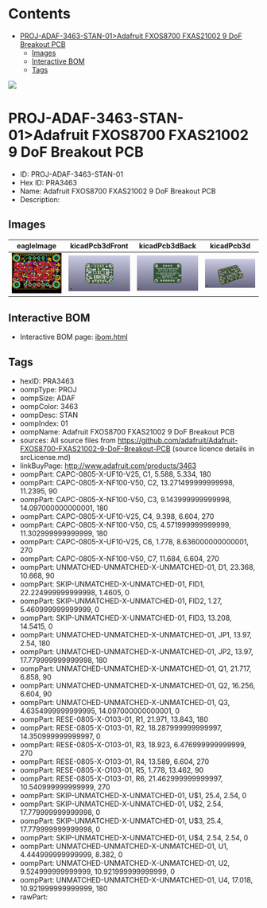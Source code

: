 



Contents
========

* [PROJ-ADAF-3463-STAN-01>Adafruit FXOS8700 FXAS21002 9 DoF Breakout PCB](#proj-adaf-3463-stan-01adafruit-fxos8700-fxas21002-9-dof-breakout-pcb)
	* [Images](#images)
	* [Interactive BOM](#interactive-bom)
	* [Tags](#tags)
  
![][im]
# PROJ-ADAF-3463-STAN-01>Adafruit FXOS8700 FXAS21002 9 DoF Breakout PCB

- ID: PROJ-ADAF-3463-STAN-01
- Hex ID: PRA3463
- Name: Adafruit FXOS8700 FXAS21002 9 DoF Breakout PCB
- Description: 

## Images
  
  

|eagleImage|kicadPcb3dFront|kicadPcb3dBack|kicadPcb3d|
| :---: | :---: | :---: | :---: |
|[![eagleImage](eagleImage_140.png)](eagleImage_600.png)|[![kicadPcb3dFront](kicadPcb3dFront_140.png)](kicadPcb3dFront_600.png)|[![kicadPcb3dBack](kicadPcb3dBack_140.png)](kicadPcb3dBack_600.png)|[![kicadPcb3d](kicadPcb3d_140.png)](kicadPcb3d_600.png)|

## Interactive BOM

- Interactive BOM page: [ibom.html](kicad/bom/ibom.html)

## Tags

- hexID: PRA3463
- oompType: PROJ
- oompSize: ADAF
- oompColor: 3463
- oompDesc: STAN
- oompIndex: 01
- oompName: Adafruit FXOS8700 FXAS21002 9 DoF Breakout PCB
- sources: All source files from https://github.com/adafruit/Adafruit-FXOS8700-FXAS21002-9-DoF-Breakout-PCB (source licence details in srcLicense.md)
- linkBuyPage: http://www.adafruit.com/products/3463
- oompPart: CAPC-0805-X-UF10-V25, C1, 5.588, 5.334, 180
- oompPart: CAPC-0805-X-NF100-V50, C2, 13.271499999999998, 11.2395, 90
- oompPart: CAPC-0805-X-NF100-V50, C3, 9.143999999999998, 14.097000000000001, 180
- oompPart: CAPC-0805-X-UF10-V25, C4, 9.398, 6.604, 270
- oompPart: CAPC-0805-X-NF100-V50, C5, 4.571999999999999, 11.302999999999999, 180
- oompPart: CAPC-0805-X-UF10-V25, C6, 1.778, 8.636000000000001, 270
- oompPart: CAPC-0805-X-NF100-V50, C7, 11.684, 6.604, 270
- oompPart: UNMATCHED-UNMATCHED-X-UNMATCHED-01, D1, 23.368, 10.668, 90
- oompPart: SKIP-UNMATCHED-X-UNMATCHED-01, FID1, 22.224999999999998, 1.4605, 0
- oompPart: SKIP-UNMATCHED-X-UNMATCHED-01, FID2, 1.27, 5.460999999999999, 0
- oompPart: SKIP-UNMATCHED-X-UNMATCHED-01, FID3, 13.208, 14.5415, 0
- oompPart: UNMATCHED-UNMATCHED-X-UNMATCHED-01, JP1, 13.97, 2.54, 180
- oompPart: UNMATCHED-UNMATCHED-X-UNMATCHED-01, JP2, 13.97, 17.779999999999998, 180
- oompPart: UNMATCHED-UNMATCHED-X-UNMATCHED-01, Q1, 21.717, 6.858, 90
- oompPart: UNMATCHED-UNMATCHED-X-UNMATCHED-01, Q2, 16.256, 6.604, 90
- oompPart: UNMATCHED-UNMATCHED-X-UNMATCHED-01, Q3, 4.6354999999999995, 14.097000000000001, 0
- oompPart: RESE-0805-X-O103-01, R1, 21.971, 13.843, 180
- oompPart: RESE-0805-X-O103-01, R2, 18.287999999999997, 14.350999999999997, 0
- oompPart: RESE-0805-X-O103-01, R3, 18.923, 6.476999999999999, 270
- oompPart: RESE-0805-X-O103-01, R4, 13.589, 6.604, 270
- oompPart: RESE-0805-X-O103-01, R5, 1.778, 13.462, 90
- oompPart: RESE-0805-X-O103-01, R6, 21.462999999999997, 10.540999999999999, 270
- oompPart: SKIP-UNMATCHED-X-UNMATCHED-01, U$1, 25.4, 2.54, 0
- oompPart: SKIP-UNMATCHED-X-UNMATCHED-01, U$2, 2.54, 17.779999999999998, 0
- oompPart: SKIP-UNMATCHED-X-UNMATCHED-01, U$3, 25.4, 17.779999999999998, 0
- oompPart: SKIP-UNMATCHED-X-UNMATCHED-01, U$4, 2.54, 2.54, 0
- oompPart: UNMATCHED-UNMATCHED-X-UNMATCHED-01, U1, 4.444999999999999, 8.382, 0
- oompPart: UNMATCHED-UNMATCHED-X-UNMATCHED-01, U2, 9.524999999999999, 10.921999999999999, 0
- oompPart: UNMATCHED-UNMATCHED-X-UNMATCHED-01, U4, 17.018, 10.921999999999999, 180
- rawPart: 



[im]: kicadPcb3d_450.png
